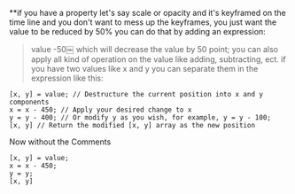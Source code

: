 **if you have a property let's say scale or opacity and it's keyframed on the time line and you don't want to mess up the keyframes, you just want the value to be reduced by 50% you can do that by adding an expression: 
> value -50￼
which will decrease the value by 50 point; you can also apply all kind of operation on the value like adding, subtracting, ect.
if you have two values like x and y you can separate them in the expression like this: 
```plaintext
[x, y] = value; // Destructure the current position into x and y components
x = x - 450; // Apply your desired change to x
y = y - 400; // Or modify y as you wish, for example, y = y - 100;
[x, y] // Return the modified [x, y] array as the new position

```
Now without the Comments
```plaintext
[x, y] = value;
x = x - 450;
y = y; 
[x, y] 
```




